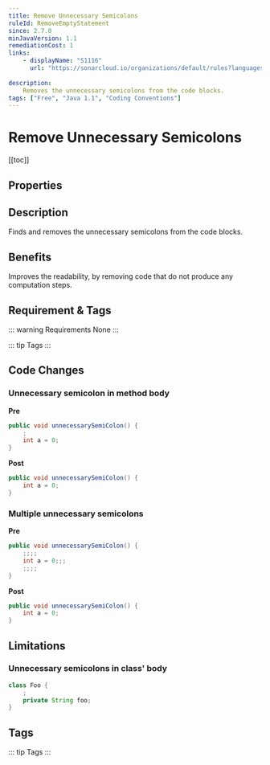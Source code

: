 ```yaml
---
title: Remove Unnecessary Semicolons
ruleId: RemoveEmptyStatement
since: 2.7.0
minJavaVersion: 1.1
remediationCost: 1
links:
    - displayName: "S1116"
      url: "https://sonarcloud.io/organizations/default/rules?languages=java&open=java%3AS1116&q=S1116"
    
description:
    Removes the unnecessary semicolons from the code blocks.
tags: ["Free", "Java 1.1", "Coding Conventions"]
---
```


# Remove Unnecessary Semicolons

[[toc]]

## Properties

<RuleProperties />


## Description

Finds and removes the unnecessary semicolons from the code blocks.

## Benefits

Improves the readability, by removing code that do not produce any computation steps.

## Requirement & Tags

::: warning Requirements
None
:::

::: tip Tags
<TagLinks />
:::

## Code Changes

### Unnecessary semicolon in method body

__Pre__

```java
public void unnecessarySemiColon() {
    ;
    int a = 0;
}
```

__Post__
```java
public void unnecessarySemiColon() {
    int a = 0;
}
```

### Multiple unnecessary semicolons

__Pre__

```java
public void unnecessarySemiColon() {
    ;;;;
    int a = 0;;;
    ;;;;
}
```

__Post__
```java
public void unnecessarySemiColon() {
    int a = 0;
}
```

## Limitations

### Unnecessary semicolons in class' body
```java
class Foo {
    ;
    private String foo;
}
```

<VersionNotice />


## Tags

::: tip Tags
<TagLinks />
:::